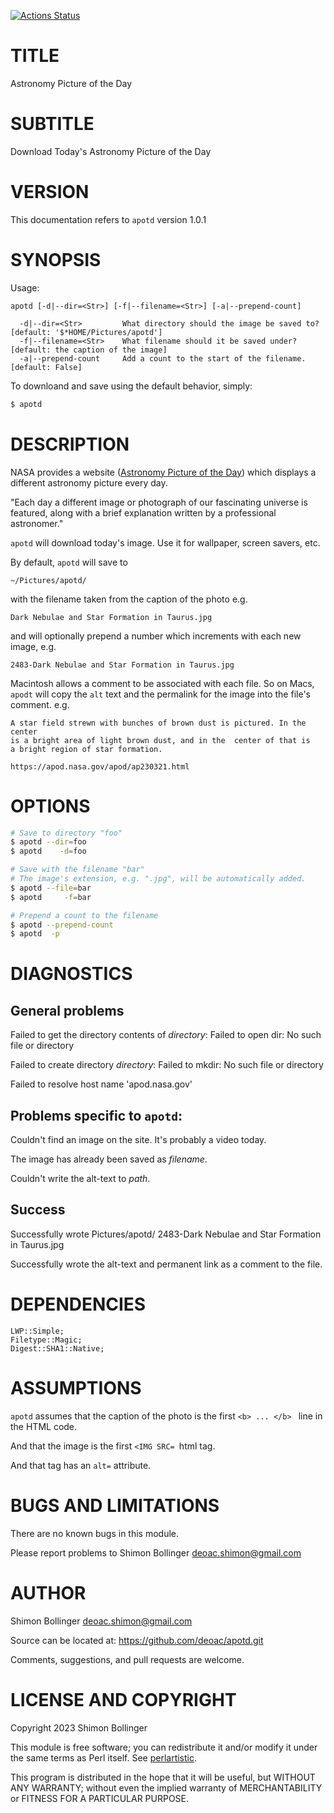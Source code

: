 [![Actions Status](https://github.com/deoac/App-APOTD/actions/workflows/test.yml/badge.svg)](https://github.com/deoac/App-APOTD/actions)

TITLE
=====

Astronomy Picture of the Day

SUBTITLE
========

Download Today's Astronomy Picture of the Day

VERSION
=======

This documentation refers to `apotd` version 1.0.1

SYNOPSIS
========

Usage:

    apotd [-d|--dir=<Str>] [-f|--filename=<Str>] [-a|--prepend-count]

      -d|--dir=<Str>         What directory should the image be saved to? [default: '$*HOME/Pictures/apotd']
      -f|--filename=<Str>    What filename should it be saved under? [default: the caption of the image]
      -a|--prepend-count     Add a count to the start of the filename. [default: False]

To downloand and save using the default behavior, simply:

```bash
$ apotd
```

DESCRIPTION
===========

NASA provides a website ([Astronomy Picture of the Day](https://apod.nasa.gov/apod/astropix.html)) which displays a different astronomy picture every day.

"Each day a different image or photograph of our fascinating universe is featured, along with a brief explanation written by a professional astronomer."

`apotd` will download today's image. Use it for wallpaper, screen savers, etc.

By default, `apotd` will save to

    ~/Pictures/apotd/

with the filename taken from the caption of the photo e.g.

    Dark Nebulae and Star Formation in Taurus.jpg

and will optionally prepend a number which increments with each new image, e.g.

    2483-Dark Nebulae and Star Formation in Taurus.jpg

Macintosh allows a comment to be associated with each file. So on Macs, `apodt` will copy the `alt` text and the permalink for the image into the file's comment. e.g.

    A star field strewn with bunches of brown dust is pictured. In the center
    is a bright area of light brown dust, and in the  center of that is
    a bright region of star formation.

    https://apod.nasa.gov/apod/ap230321.html

OPTIONS
=======

```bash
# Save to directory "foo"
$ apotd --dir=foo
$ apotd    -d=foo

# Save with the filename "bar"
# The image's extension, e.g. ".jpg", will be automatically added.
$ apotd --file=bar
$ apotd     -f=bar

# Prepend a count to the filename
$ apotd --prepend-count
$ apotd  -p
```

DIAGNOSTICS
===========

General problems
----------------

Failed to get the directory contents of <var>directory</var>: Failed to open dir: No such file or directory

Failed to create directory <var>directory</var>: Failed to mkdir: No such file or directory

Failed to resolve host name 'apod.nasa.gov'

Problems specific to `apotd`:
-----------------------------

Couldn't find an image on the site. It's probably a video today.

The image has already been saved as <var>filename</var>.

Couldn't write the alt-text to <var>path</var>.

Success
-------

Successfully wrote Pictures/apotd/ 2483-Dark Nebulae and Star Formation in Taurus.jpg

Successfully wrote the alt-text and permanent link as a comment to the file.

DEPENDENCIES
============

    LWP::Simple;
    Filetype::Magic;
    Digest::SHA1::Native;

ASSUMPTIONS
===========

`apotd` assumes that the caption of the photo is the first `<b> ... </b> ` line in the HTML code.

And that the image is the first `<IMG SRC= `html tag.

And that tag has an `alt=` attribute.

BUGS AND LIMITATIONS
====================

There are no known bugs in this module.

Please report problems to Shimon Bollinger <deoac.shimon@gmail.com>

AUTHOR
======

Shimon Bollinger <deoac.shimon@gmail.com>

Source can be located at: https://github.com/deoac/apotd.git

Comments, suggestions, and pull requests are welcome.

LICENSE AND COPYRIGHT
=====================

Copyright 2023 Shimon Bollinger

This module is free software; you can redistribute it and/or modify it under the same terms as Perl itself. See [perlartistic](http://perldoc.perl.org/perlartistic.html).

This program is distributed in the hope that it will be useful, but WITHOUT ANY WARRANTY; without even the implied warranty of MERCHANTABILITY or FITNESS FOR A PARTICULAR PURPOSE.

